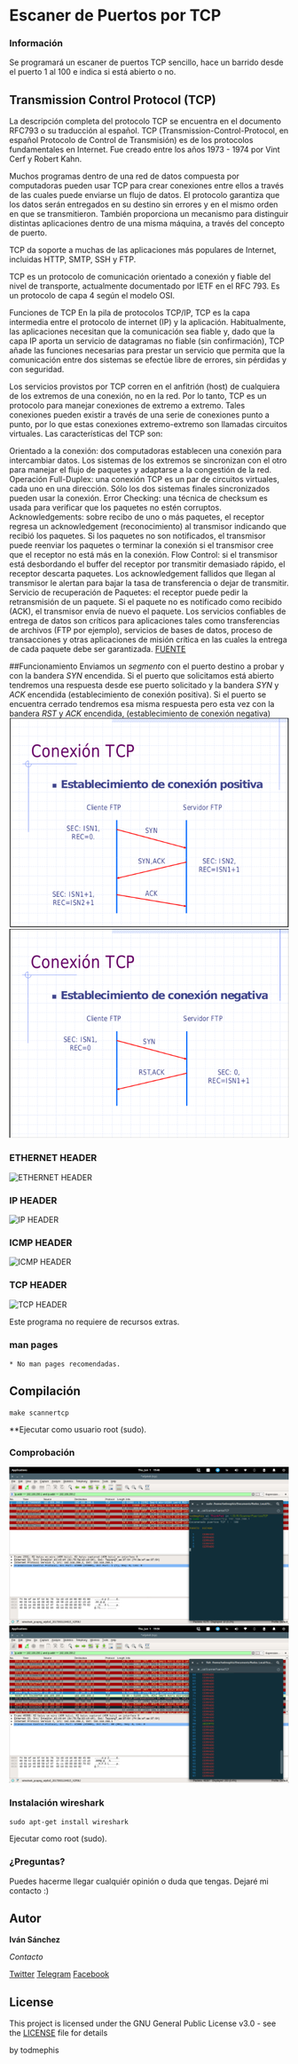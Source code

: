 # Escaner de Puertos por TCP

### Información

Se programará un escaner de puertos TCP sencillo, hace un barrido desde el puerto 1 al 100 e indica si está abierto o no.

## Transmission Control Protocol (TCP)

La descripción completa del protocolo TCP se encuentra en el documento RFC793 o su traducción al español. TCP (Transmission-Control-Protocol, en español Protocolo de Control de Transmisión) es de los protocolos fundamentales en Internet. Fue creado entre los años 1973 - 1974 por Vint Cerf y Robert Kahn.

Muchos programas dentro de una red de datos compuesta por computadoras pueden usar TCP para crear conexiones entre ellos a través de las cuales puede enviarse un flujo de datos. El protocolo garantiza que los datos serán entregados en su destino sin errores y en el mismo orden en que se transmitieron. También proporciona un mecanismo para distinguir distintas aplicaciones dentro de una misma máquina, a través del concepto de puerto.

TCP da soporte a muchas de las aplicaciones más populares de Internet, incluidas HTTP, SMTP, SSH y FTP.

TCP es un protocolo de comunicación orientado a conexión y fiable del nivel de transporte, actualmente documentado por IETF en el RFC 793. Es un protocolo de capa 4 según el modelo OSI.

Funciones de TCP
En la pila de protocolos TCP/IP, TCP es la capa intermedia entre el protocolo de internet (IP) y la aplicación. Habitualmente, las aplicaciones necesitan que la comunicación sea fiable y, dado que la capa IP aporta un servicio de datagramas no fiable (sin confirmación), TCP añade las funciones necesarias para prestar un servicio que permita que la comunicación entre dos sistemas se efectúe libre de errores, sin pérdidas y con seguridad.

Los servicios provistos por TCP corren en el anfitrión (host) de cualquiera de los extremos de una conexión, no en la red. Por lo tanto, TCP es un protocolo para manejar conexiones de extremo a extremo. Tales conexiones pueden existir a través de una serie de conexiones punto a punto, por lo que estas conexiones extremo-extremo son llamadas circuitos virtuales. Las características del TCP son:

Orientado a la conexión: dos computadoras establecen una conexión para intercambiar datos. Los sistemas de los extremos se sincronizan con el otro para manejar el flujo de paquetes y adaptarse a la congestión de la red.
Operación Full-Duplex: una conexión TCP es un par de circuitos virtuales, cada uno en una dirección. Sólo los dos sistemas finales sincronizados pueden usar la conexión.
Error Checking: una técnica de checksum es usada para verificar que los paquetes no estén corruptos.
Acknowledgements: sobre recibo de uno o más paquetes, el receptor regresa un acknowledgement (reconocimiento) al transmisor indicando que recibió los paquetes. Si los paquetes no son notificados, el transmisor puede reenviar los paquetes o terminar la conexión si el transmisor cree que el receptor no está más en la conexión.
Flow Control: si el transmisor está desbordando el buffer del receptor por transmitir demasiado rápido, el receptor descarta paquetes. Los acknowledgement fallidos que llegan al transmisor le alertan para bajar la tasa de transferencia o dejar de transmitir.
Servicio de recuperación de Paquetes: el receptor puede pedir la retransmisión de un paquete. Si el paquete no es notificado como recibido (ACK), el transmisor envía de nuevo el paquete.
Los servicios confiables de entrega de datos son críticos para aplicaciones tales como transferencias de archivos (FTP por ejemplo), servicios de bases de datos, proceso de transacciones y otras aplicaciones de misión crítica en las cuales la entrega de cada paquete debe ser garantizada.
[FUENTE](https://es.wikibooks.org/wiki/Redes_inform%C3%A1ticas/Protocolos_TCP_y_UDP_en_el_nivel_de_transporte)

##Funcionamiento
Enviamos un _segmento_ con el puerto destino a probar y con la bandera _SYN_ encendida. Si el puerto que solicitamos está abierto tendremos una respuesta desde ese puerto solicitado y la bandera _SYN_ y _ACK_ encendida (establecimiento de conexión positiva). Si el puerto se encuentra cerrado tendremos esa misma respuesta pero esta vez con la bandera _RST_ y _ACK_ encendida, (establecimiento de conexión negativa)
![imagen 1](https://github.com/todmephis/sockets-lenguaje-C/blob/master/ScannerPuertosTCP/caps/cap1.png )
![imagen 1](https://github.com/todmephis/sockets-lenguaje-C/blob/master/ScannerPuertosTCP/caps/cap2.png )



### ETHERNET HEADER
![ETHERNET HEADER](https://upload.wikimedia.org/wikipedia/commons/thumb/1/13/Ethernet_Type_II_Frame_format.svg/700px-Ethernet_Type_II_Frame_format.svg.png)
### IP HEADER
![IP HEADER](https://nmap.org/book/images/hdr/MJB-IP-Header-800x576.png)
### ICMP HEADER
![ICMP HEADER](https://nmap.org/book/images/hdr/MJB-ICMP-Header-800x392.png)
### TCP HEADER
![TCP HEADER](https://nmap.org/book/images/hdr/MJB-TCP-Header-800x564.png)


Este programa no requiere de recursos extras.

### man pages 
```
* No man pages recomendadas.
```

## Compilación

```
make scannertcp
```
**Ejecutar como usuario root (sudo).

### Comprobación
![imagen 1](https://github.com/todmephis/sockets-lenguaje-C/blob/master/ScannerPuertosTCP/caps/cap3.png )
![imagen 2](https://github.com/todmephis/sockets-lenguaje-C/blob/master/ScannerPuertosTCP/caps/cap4.png )
### Instalación wireshark

```
sudo apt-get install wireshark
```
Ejecutar como root (sudo).

### ¿Preguntas?

Puedes hacerme llegar cualquiér opinión o duda que tengas. Dejaré mi contacto :)

## Autor

**Iván Sánchez**

*Contacto*

[Twitter](https://twitter.com/todmephis) 
[Telegram](http://telegram.me/todmephis)
[Facebook](https://www.facebook.com/0xSCRIPTKIDDIE1)



## License

This project is licensed under the GNU General Public License v3.0 - see the [LICENSE](LICENSE) file for details

by todmephis